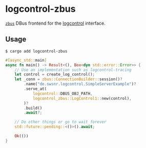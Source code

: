 # logcontrol-zbus

[`zbus`][zbus] DBus frontend for the [logcontrol] interface.

[zbus]: https://github.com/dbus2/zbus
[logcontrol]: https://github.com/swsnr/logcontrol.rs

## Usage

```console
$ cargo add logcontrol-zbus
```

```rust
#[async_std::main]
async fn main() -> Result<(), Box<dyn std::error::Error>> {
    // Use an implementation such as logcontrol-tracing
    let control = create_log_control();
    let _conn = zbus::ConnectionBuilder::session()?
        .name("de.swsnr.logcontrol.SimpleServerExample")?
        .serve_at(
            logcontrol::DBUS_OBJ_PATH,
            logcontrol_zbus::LogControl1::new(control),
        )?
        .build()
        .await?;

    // Do other things or go to wait forever
    std::future::pending::<()>().await;

    Ok(())
}
```
